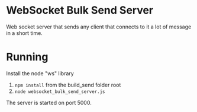 # WebSocket Bulk Send Server

Web socket server that sends any client that connects to it a lot of message in
 a short time.

# Running

Install the node "ws" library

1. `npm install` from the build_send folder root
2. `node websocket_bulk_send_server.js`

The server is started on port 5000.
